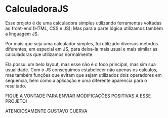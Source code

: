 # CalculadoraJS
Esse projeto é de uma calculadora simples utilizando ferramentas voltadas ao front-end (HTML, CSS e JS); Mas para a parte lógica utilizamos também a linguagem JS.

Por mais que seja uma calculador simples, foi utilizado diversos métodos diferentes, em especial em JS, para deixa-la mais usual e mais similar as calculadoras que utilizamos normalmente.

Ela possui um belo layout, mas esse não é o foco principal, mas sim sua usualidade. Com o JS conseguimos estabelecer não apenas os calculos, mas também funções que evitam que sejam utilizados dois operadores em sequencia, bem como a aplicação e uma diferente aparencia para o resultado. 


FIQUE A VONTADE PARA ENVIAR MODIFICAÇÕES POSITIVAS A ESSE PROJETO!

ATENCIOSAMENTE
GUSTAVO CUERVA